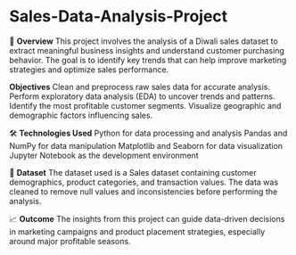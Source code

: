 # Sales-Data-Analysis-Project

📌 **Overview**
This project involves the analysis of a Diwali sales dataset to extract meaningful business insights and understand customer purchasing behavior. The goal is to identify key trends that can help improve marketing strategies and optimize sales performance.

**Objectives**
Clean and preprocess raw sales data for accurate analysis.
Perform exploratory data analysis (EDA) to uncover trends and patterns.
Identify the most profitable customer segments.
Visualize geographic and demographic factors influencing sales.

🛠️ **Technologies Used**
Python for data processing and analysis
Pandas and NumPy for data manipulation
Matplotlib and Seaborn for data visualization
Jupyter Notebook as the development environment

📂 **Dataset**
The dataset used is a Sales dataset containing customer demographics, product categories, and transaction values. The data was cleaned to remove null values and inconsistencies before performing the analysis.

📈 **Outcome**
The insights from this project can guide data-driven decisions in marketing campaigns and product placement strategies, especially around major profitable seasons.
